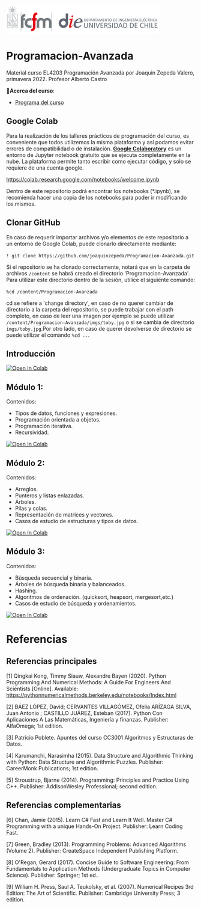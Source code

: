 ![banner](imgs/cropped-logo-fcfm-die-1.png)

# Programacion-Avanzada

Material curso EL4203 Programación Avanzada por Joaquin Zepeda Valero, primavera 2022. 
Profesor Alberto Castro


:file_folder:__Acerca del curso__:

- [Programa del curso](https://github.com/joaquinzepeda/Programacion-Avanzada/blob/main/about/EL4203_Programacio%CC%81n%20avanzada.pdf)

## Google Colab
Para la realización de los talleres prácticos de programación del curso, es conveniente que todos utilizemos la misma plataforma y así podamos evitar errores de compatibilidad o de instalación. [**Google Colaboratory**](https://colab.research.google.com/notebooks/welcome.ipynb) es un entorno de Jupyter notebook gratuito que se ejecuta completamente en la nube. La plataforma permite tanto escribir como ejecutar código, y solo se requiere de una cuenta google.

https://colab.research.google.com/notebooks/welcome.ipynb

Dentro de este repositorio podrá encontrar los notebooks (\*.ipynb), se recomienda hacer una copia de los notebooks para poder ir modificando los mismos.


## Clonar GitHub
En caso de requerir importar archivos y/o elementos de este repositorio a un entorno de Google Colab, puede clonarlo directamente mediante:

`! git clone https://github.com/joaquinzepeda/Programacion-Avanzada.git`

Si el repositorio se ha clonado correctamente, notará que en la carpeta de archivos `/content` se habrá creado el directorio 'Programacion-Avanzada'. Para utilizar este directorio dentro de la sesión, utilice el siguiente comando:

`%cd /content/Programacion-Avanzada`

cd se refiere a 'change directory', en caso de no querer cambiar de directorio a la carpeta del repositorio, se puede trabajar con el path completo, en caso de leer una imagen por ejemplo se puede utilizar `/content/Programacion-Avanzada/imgs/toby.jpg` o si se cambia de directorio `imgs/toby.jpg`.Por otro lado, en caso de querer devolverse de directorio se puede utilizar el comando `%cd ..`.

## Introducción


[![Open In Colab](https://colab.research.google.com/assets/colab-badge.svg)](https://colab.research.google.com/drive/1ej3ZGUCJu1pRP7xF0RqS4MbAOYCxvk_6?usp=sharing)

## Módulo 1:

Contenidos:
  * Tipos de datos, funciones y expresiones. 
  * Programación orientada a objetos. 
  * Programación iterativa.
  * Recursividad.

[![Open In Colab](https://colab.research.google.com/assets/colab-badge.svg)](https://colab.research.google.com/drive/1VOQGcXPirhau8hqyV7UO7TNucQ4rpjwr?usp=sharing)

## Módulo 2:

Contenidos:
  * Arreglos. 
  * Punteros y listas enlazadas. 
  * Árboles. 
  * Pilas y colas. 
  * Representación de matrices y vectores. 
  * Casos de estudio de estructuras y tipos de datos.

[![Open In Colab](https://colab.research.google.com/assets/colab-badge.svg)](https://colab.research.google.com/drive/1M5WVy72fDoBmYztm2oDF5lYQUL2p71GO?usp=sharing)

## Módulo 3:

Contenidos:
  * Búsqueda secuencial y binaria.
  * Árboles de búsqueda binaria y balanceados. 
  * Hashing.
  * Algoritmos de ordenación. (quicksort, heapsort, mergesort,etc.)
  * Casos de estudio de búsqueda y ordenamientos.

[![Open In Colab](https://colab.research.google.com/assets/colab-badge.svg)](https://colab.research.google.com/drive/1Zd75apOmNnulqpish7aCV3vzu2orM_ur?usp=sharing)


# Referencias

## Referencias principales

[1] Qingkai Kong, Timmy Siauw, Alexandre Bayen (2020).
Python Programming And Numerical Methods: A Guide For Engineers And Scientists
\[Online]. Available: https://pythonnumericalmethods.berkeley.edu/notebooks/Index.html

[2] BÁEZ LÓPEZ, David; CERVANTES VILLAGÓMEZ, Ofelia
ARÍZAGA SILVA, Juan Antonio ; CASTILLO JUÁREZ, Esteban (2017).
Python Con Aplicaciones A Las Matemáticas, Ingeniería y finanzas. Publisher: AlfaOmega; 1st edition.

[3] Patricio Poblete. Apuntes del curso CC3001 Algoritmos y Estructuras de Datos.


[4] Karumanchi, Narasimha (2015). Data Structure and Algorithmic Thinking with Python: Data Structure and Algorithmic Puzzles. Publisher: CareerMonk Publications; 1st edition.

[5] Stroustrup, Bjarne (2014). Programming: Principles and Practice Using C++. Publisher: AddisonWesley Professional; second edition.


## Referencias complementarias

[6] Chan, Jamie (2015). Learn C# Fast and Learn It Well. Master C# Programming with a unique
Hands-On Project. Publisher: Learn Coding Fast.

[7] Green, Bradley (2013). Programming Problems: Advanced Algorithms (Volume 2). Publisher:
CreateSpace Independent Publishing Platform.

[8] O'Regan, Gerard (2017). Concise Guide to Software Engineering: From Fundamentals to
Application Methods (Undergraduate Topics in Computer Science). Publisher: Springer; 1st ed..

[9] William H. Press, Saul A. Teukolsky, et al. (2007). Numerical Recipes 3rd Edition: The Art of
Scientific. Publisher: Cambridge University Press; 3 edition.






